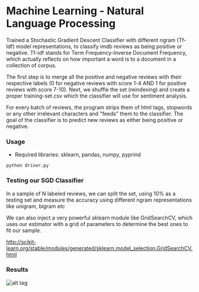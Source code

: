 # Machine Learning - Natural Language Processing
Trained a Stochastic Gradient Descent Classifier with different ngram (Tf-Idf) model representations, to classify imdb reviews as being positive or negative. Tf-idf stands for Term Frequency-Inverse Document Frequency, which actually reflects on how important a word is to a document in a collection of corpus.

The first step is to merge all the positive and negative reviews with their respective labels (0 for negative reviews with score 1-4 AND 1 for positive reviews with score 7-10). Next, we shuffle the set (reindexing) and create a proper training-set.csv which the classifier will use for sentiment analysis. 

For every batch of reviews, the program strips them of html tags, stopwords or any other irrelevant characters and "feeds" them to the classifier. The goal of the classifier is to predict new reviews as either being positive or negative.

### Usage

* Required libraries: sklearn, pandas, numpy, pyprind

```
python driver.py
```

### Testing our SGD Classifier
In a sample of N labeled reviews, we can split the set, using 10% as a testing set and measure the accuracy using different ngram representations like unigram, bigram etc

We can also inject a very powerful sklearn module like GridSearchCV, which uses our estimator with a grid of parameters to determine the best ones to fit our sample.

http://scikit-learn.org/stable/modules/generated/sklearn.model_selection.GridSearchCV.html

### Results
![alt tag](http://www.supergramm.com/media/images/github/NLP-results.jpg)
